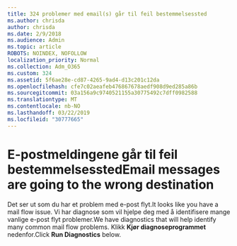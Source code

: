 ```yaml
---
title: 324 problemer med email(s) går til feil bestemmelsessted
ms.author: chrisda
author: chrisda
ms.date: 2/9/2018
ms.audience: Admin
ms.topic: article
ROBOTS: NOINDEX, NOFOLLOW
localization_priority: Normal
ms.collection: Adm_O365
ms.custom: 324
ms.assetid: 5f6ae28e-cd87-4265-9ad4-d13c201c12da
ms.openlocfilehash: cfe7c02aeafeb476867678aedf908d9ed285a86b
ms.sourcegitcommit: 03a156a9c9740521155a30775492c7dff0982588
ms.translationtype: MT
ms.contentlocale: nb-NO
ms.lasthandoff: 03/22/2019
ms.locfileid: "30777665"
---
```

# <a name="email-messages-are-going-to-the-wrong-destination"></a><span data-ttu-id="d1a38-102">E-postmeldingene går til feil bestemmelsessted</span><span class="sxs-lookup"><span data-stu-id="d1a38-102">Email messages are going to the wrong destination</span></span>

<span data-ttu-id="d1a38-103">Det ser ut som du har et problem med e-post flyt.</span><span class="sxs-lookup"><span data-stu-id="d1a38-103">It looks like you have a mail flow issue.</span></span> <span data-ttu-id="d1a38-104">Vi har diagnose som vil hjelpe deg med å identifisere mange vanlige e-post flyt problemer.</span><span class="sxs-lookup"><span data-stu-id="d1a38-104">We have diagnostics that will help identify many common mail flow problems.</span></span> <span data-ttu-id="d1a38-105">Klikk **Kjør diagnoseprogrammet** nedenfor.</span><span class="sxs-lookup"><span data-stu-id="d1a38-105">Click **Run Diagnostics** below.</span></span> 
  

